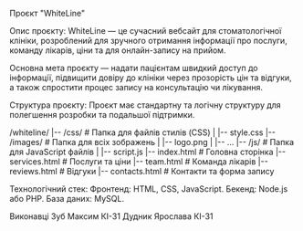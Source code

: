 Проєкт "WhiteLine"

Опис проєкту:
WhiteLine — це сучасний вебсайт для стоматологічної клініки, розроблений для зручного отримання інформації про послуги, команду лікарів, ціни та для онлайн-запису на прийом.

Основна мета проєкту — надати пацієнтам швидкий доступ до інформації, підвищити довіру до клініки через прозорість цін та відгуки, а також спростити процес запису на консультацію чи лікування.

Структура проєкту:
Проєкт має стандартну та логічну структуру для полегшення розробки та подальшої підтримки.

/whiteline/
|-- /css/              # Папка для файлів стилів (CSS)
|   |-- style.css
|-- /images/           # Папка для всіх зображень
|   |-- logo.png
|   |-- ...
|-- /js/               # Папка для JavaScript файлів
|   |-- script.js
|-- index.html         # Головна сторінка
|-- services.html      # Послуги та ціни
|-- team.html          # Команда лікарів
|-- reviews.html       # Відгуки
|-- contacts.html      # Контакти та форма запису

Технологічний стек:
Фронтенд: HTML, CSS, JavaScript.
Бекенд: Node.js або PHP.
База даних: MySQL.

Виконавці
Зуб Максим КІ-31
Дудник Ярослава КІ-31
